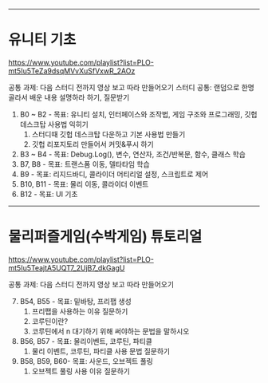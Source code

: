 - - -
# 유니티 기초
https://www.youtube.com/playlist?list=PLO-mt5Iu5TeZa9dsqMVvXuSfVxwR_2AOz

공통 과제: 다음 스터디 전까지 영상 보고 따라 만들어오기
스터디 공통: 랜덤으로 한명 골라서 배운 내용 설명하라 하기, 질문받기

1. B0 ~ B2 - 목표: 유니티 설치, 인터페이스와 조작법, 게임 구조와 프로그래밍, 깃헙 데스크탑 사용법 익히기
	1. 스터디때 깃헙 데스크탑 다운하고 기본 사용법 만들기
	2. 깃헙 리포지토리 만들어서 커밋&푸시 하기
2. B3 ~ B4 - 목표: Debug.Log(), 변수, 연산자, 조건/반복문, 함수, 클래스 학습
3. B7, B8 - 목표: 트랜스폼 이동, 델타타임 학습
4. B9 - 목표: 리지드바디, 콜라이더 머티리얼 설정, 스크립트로 제어
5. B10, B11 - 목표: 물리 이동, 콜라이더 이벤트
6. B12 - 목표: UI 기초
- - -
# 물리퍼즐게임(수박게임) 튜토리얼
https://www.youtube.com/playlist?list=PLO-mt5Iu5TeajtA5UQT7_2UjB7_dkGagU

공통 과제: 다음 스터디 전까지 영상 보고 따라 만들어오기

7. B54, B55 - 목표: 밑바탕, 프리팹 생성
	1. 프리팹을 사용하는 이유 질문하기
	2. 코루틴이란?
	3. 코루틴에서 n 대기하기 위해 써야하는 문법을 말하시오
8. B56, B57 - 목표: 물리이벤트, 코루틴, 파티클
	1. 물리 이벤트, 코루틴, 파티클 사용 문법 질문하기
9. B58, B59, B60- 목표: 사운드, 오브젝트 풀링
	1. 오브젝트 풀링 사용 이유 질문하기